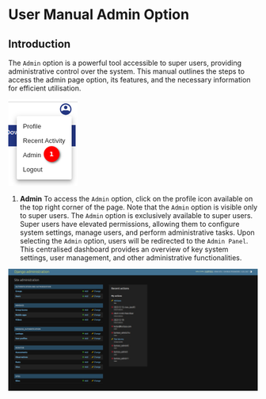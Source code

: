# User Manual Admin Option

## Introduction

The `Admin` option is a powerful tool accessible to super users, providing administrative control over the system. This manual outlines the steps to access the admin page option, its features, and the necessary information for efficient utilisation.

![Admin option](./img/admin-1.png)

1. **Admin** To access the `Admin` option, click on the profile icon available on the top right corner of the page. Note that the `Admin` option is visible only to super users. The `Admin` option is exclusively available to super users. Super users have elevated permissions, allowing them to configure system settings, manage users, and perform administrative tasks.
Upon selecting the `Admin` option, users will be redirected to the `Admin Panel`. This centralised dashboard provides an overview of key system settings, user management, and other administrative functionalities.

![Admin Panel](./img/admin-2.png)
